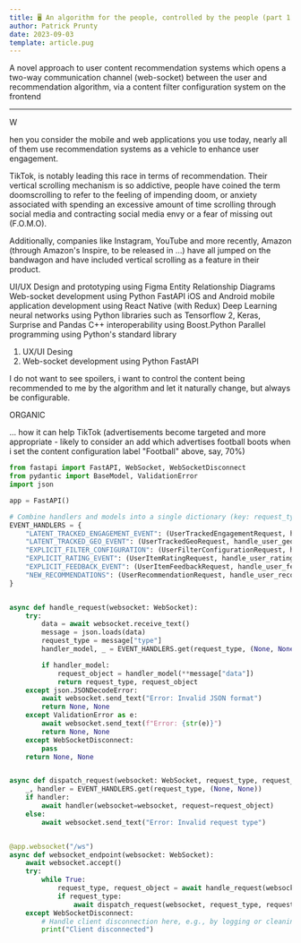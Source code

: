 ```yaml
---
title: 🖥️ An algorithm for the people, controlled by the people (part 1)
author: Patrick Prunty
date: 2023-09-03
template: article.pug
---
```


A novel approach to user content recommendation systems which opens a two-way communication channel (web-socket) between the user and
recommendation algorithm, via a content filter configuration system on the frontend

---

<div class="drop-cap">W</div><p>hen you consider the mobile and web applications you use today, nearly all of them use
recommendation systems as a vehicle to enhance user engagement.
</p>

TikTok, is notably leading this race in terms of recommendation. Their vertical scrolling mechanism is so addictive,
people have coined the term doomscrolling to refer to the feeling of impending doom, or anxiety associated with spending
an excessive amount of time scrolling through social media and contracting social media envy or a fear of missing out 
(F.O.M.O).

Additionally, companies like Instagram, YouTube and more recently, Amazon (through Amazon's Inspire, to be released
in …) have all jumped on the bandwagon and have included vertical scrolling as a feature in their product.

UI/UX Design and prototyping using Figma
Entity Relationship Diagrams
Web-socket development using Python FastAPI
iOS and Android mobile application development using React Native (with Redux)
Deep Learning neural networks using Python libraries such as Tensorflow 2, Keras, Surprise and Pandas
C++ interoperability using Boost.Python
Parallel programming using Python's standard library

1. UX/UI Desing
2. Web-socket development using Python FastAPI




I do not want to see spoilers, i want to control the content being recommended to me by the algorithm and let it naturally 
change, but always be configurable.

ORGANIC 



... how it can help TikTok (advertisements become targeted and more appropriate - likely to consider an add which advertises
football boots when i set the content configuration label "Football" above, say, 70%)


```python
from fastapi import FastAPI, WebSocket, WebSocketDisconnect
from pydantic import BaseModel, ValidationError
import json

app = FastAPI()

# Combine handlers and models into a single dictionary (key: request_type, value: (model, handler))
EVENT_HANDLERS = {
    "LATENT_TRACKED_ENGAGEMENT_EVENT": (UserTrackedEngagementRequest, handle_user_engagement_tracker),
    "LATENT_TRACKED_GEO_EVENT": (UserTrackedGeoRequest, handle_user_geo_tracker),
    "EXPLICIT_FILTER_CONFIGURATION": (UserFilterConfigurationRequest, handle_filter_configuration),
    "EXPLICIT_RATING_EVENT": (UserItemRatingRequest, handle_user_rating),
    "EXPLICIT_FEEDBACK_EVENT": (UserItemFeedbackRequest, handle_user_feedback),
    "NEW_RECOMMENDATIONS": (UserRecommendationRequest, handle_user_recommendation)
}


async def handle_request(websocket: WebSocket):
    try:
        data = await websocket.receive_text()
        message = json.loads(data)
        request_type = message["type"]
        handler_model, _ = EVENT_HANDLERS.get(request_type, (None, None))

        if handler_model:
            request_object = handler_model(**message["data"])
            return request_type, request_object
    except json.JSONDecodeError:
        await websocket.send_text("Error: Invalid JSON format")
        return None, None
    except ValidationError as e:
        await websocket.send_text(f"Error: {str(e)}")
        return None, None
    except WebSocketDisconnect:
        pass
    return None, None


async def dispatch_request(websocket: WebSocket, request_type, request_object):
    _, handler = EVENT_HANDLERS.get(request_type, (None, None))
    if handler:
        await handler(websocket=websocket, request=request_object)
    else:
        await websocket.send_text("Error: Invalid request type")


@app.websocket("/ws")
async def websocket_endpoint(websocket: WebSocket):
    await websocket.accept()
    try:
        while True:
            request_type, request_object = await handle_request(websocket)
            if request_type:
                await dispatch_request(websocket, request_type, request_object)
    except WebSocketDisconnect:
        # Handle client disconnection here, e.g., by logging or cleaning up resources
        print("Client disconnected")
```

